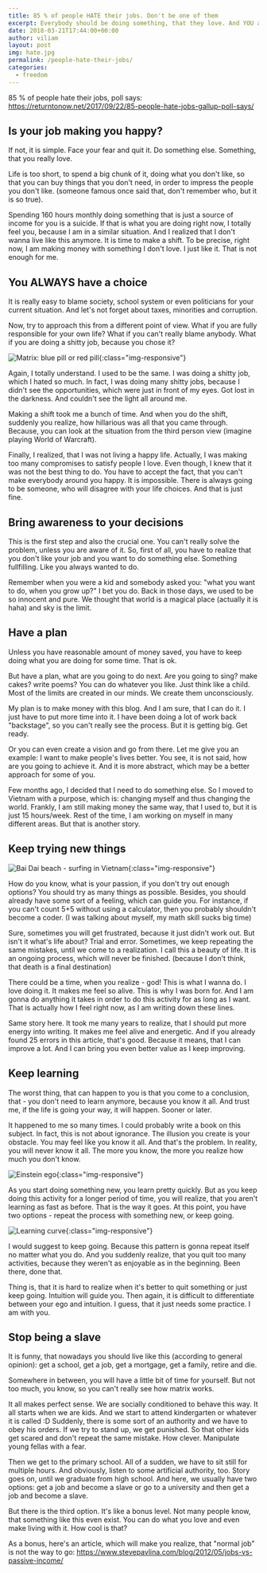 ```yaml
---
title: 85 % of people HATE their jobs. Don't be one of them
excerpt: Everybody should be doing something, that they love. And YOU are not an exception. Love what you do, do what you love.
date: 2018-03-21T17:44:00+00:00
author: viliam
layout: post
img: hate.jpg
permalink: /people-hate-their-jobs/
categories:
  - freedom
---
```


85 % of people hate their jobs, poll says: https://returntonow.net/2017/09/22/85-people-hate-jobs-gallup-poll-says/

## Is your job making you happy?

If not, it is simple. Face your fear and quit it. Do something else. Something, that you really love. 

Life is too short, to spend a big chunk of it, doing what you don't like, so that you can buy things that you don't need, in order to impress the people you don't like. (someone famous once said that, don't remember who, but it is so true).

Spending 160 hours monthly doing something that is just a source of income for you is a suicide. If that is what you are doing right now, I totally feel you, because I am in a similar situation. And I realized that I don't wanna live like this anymore. It is time to make a shift. To be precise, right now, I am making money with something I don't love. I just like it. That is not enough for me.

## You ALWAYS have a choice

It is really easy to blame society, school system or even politicians for your current situation. And let's not forget about taxes, minorities and corruption. 

Now, try to approach this from a different point of view. What if you are fully responsible for your own life? What if you can't really blame anybody. What if you are doing a shitty job, because you chose it?

![Matrix: blue pill or red pill](/images/matrix.jpg){:class="img-responsive"}

Again, I totally understand. I used to be the same. I was doing a shitty job, which I hated so much. In fact, I was doing many shitty jobs, because I didn't see the opportunities, which were just in front of my eyes. Got lost in the darkness. And couldn't see the light all around me.

Making a shift took me a bunch of time. And when you do the shift, suddenly you realize, how hillarious was all that you came through. Because, you can look at the situation from the third person view (imagine playing World of Warcraft). 

Finally, I realized, that I was not living a happy life. Actually, I was making too many compromises to satisfy people I love. Even though, I knew that it was not the best thing to do. You have to accept the fact, that you can't make everybody around you happy. It is impossible. There is always going to be someone, who will disagree with your life choices. And that is just fine. 

## Bring awareness to your decisions

This is the first step and also the crucial one. You can't really solve the problem, unless you are aware of it. So, first of all, you have to realize that you don't like your job and you want to do something else. Something fullfilling. Like you always wanted to do. 

Remember when you were a kid and somebody asked you: "what you want to do, when you grow up?" I bet you do. Back in those days, we used to be so innocent and pure. We thought that world is a magical place (actually it is haha) and sky is the limit.

## Have a plan 

Unless you have reasonable amount of money saved, you have to keep doing what you are doing for some time. That is ok. 

But have a plan, what are you going to do next. Are you going to sing? make cakes? write poems? You can do whatever you like. Just think like a child. Most of the limits are created in our minds. We create them unconsciously.

My plan is to make money with this blog. And I am sure, that I can do it. I just have to put more time into it. I have been doing a lot of work back "backstage", so you can't really see the process. But it is getting big. Get ready.

Or you can even create a vision and go from there. Let me give you an example: I want to make people's lives better. You see, it is not said, how are you going to achieve it. And it is more abstract, which may be a better approach for some of you.

Few months ago, I decided that I need to do something else. So I moved to Vietnam with a purpose, which is: changing myself and thus changing the world. Frankly, I am still making money the same way, that I used to, but it is just 15 hours/week. Rest of the time, I am working on myself in many different areas. But that is another story.

## Keep trying new things

![Bai Dai beach - surfing in Vietnam](/images/baidai-beach.jpg){:class="img-responsive"}

How do you know, what is your passion, if you don't try out enough options? You should try as many things as possible. Besides, you should already have some sort of a feeling, which can guide you. For instance, if you can't count 5+5 without using a calculator, then you probably shouldn't become a coder. (I was talking about myself, my math skill sucks big time)

Sure, sometimes you will get frustrated, because it just didn't work out. But isn't it what's life about? Trial and error. Sometimes, we keep repeating the same mistakes, until we come to a realization. I call this a beauty of life. It is an ongoing process, which will never be finished. (because I don't think, that death is a final destination)

There could be a time, when you realize - god! This is what I wanna do. I love doing it. It makes me feel so alive. This is why I was born for. And I am gonna do anything it takes in order to do this activity for as long as I want. That is actually how I feel right now, as I am writing down these lines.

Same story here. It took me many years to realize, that I should put more energy into writing. It makes me feel alive and energetic. And if you already found 25 errors in this article, that's good. Because it means, that I can improve a lot. And I can bring you even better value as I keep improving.

## Keep learning

The worst thing, that can happen to you is that you come to a conclusion, that - you don't need to learn anymore, because you know it all. And trust me, if the life is going your way, it will happen. Sooner or later.

It happened to me so many times. I could probably write a book on this subject. In fact, this is not about ignorance. The illusion you create is your obstacle. You may feel like you know it all. And that's the problem. In reality, you will never know it all. The more you know, the more you realize how much you don't know.

![Einstein ego](/images/einstein.jpeg){:class="img-responsive"}

As you start doing something new, you learn pretty quickly. But as you keep doing this activity for a longer period of time, you will realize, that you aren't learning as fast as before. That is the way it goes. At this point, you have two options - repeat the process with something new, or keep going.

![Learning curve](/images/knowledge.jpeg){:class="img-responsive"}

I would suggest to keep going. Because this pattern is gonna repeat itself no matter what you do. And you suddenly realize, that you quit too many activities, because they weren't as enjoyable as in the beginning. Been there, done that.

Thing is, that it is hard to realize when it's better to quit something or just keep going. Intuition will guide you. Then again, it is difficult to differentiate between your ego and intuition. I guess, that it just needs some practice. I am with you.

## Stop being a slave

It is funny, that nowadays you should live like this (according to general opinion): get a school, get a job, get a mortgage, get a family, retire and die.

Somewhere in between, you will have a little bit of time for yourself. But not too much, you know, so you can't really see how matrix works. 

It all makes perfect sense. We are socially conditioned to behave this way. It all starts when we are kids. And we start to attend kindergarten or whatever it is called :D Suddenly, there is some sort of an authority and we have to obey his orders. If we try to stand up, we get punished. So that other kids get scared and don't repeat the same mistake. How clever. Manipulate young fellas with a fear.

Then we get to the primary school. All of a sudden, we have to sit still for multiple hours. And obviously, listen to some artificial authority, too. Story goes on, until we graduate from high school. And here, we usually have two options: get a job and become a slave or go to a university and then get a job and become a slave.

But there is the third option. It's like a bonus level. Not many people know, that something like this even exist. You can do what you love and even make living with it. How cool is that?

As a bonus, here's an article, which will make you realize, that "normal job" is not the way to go: https://www.stevepavlina.com/blog/2012/05/jobs-vs-passive-income/
